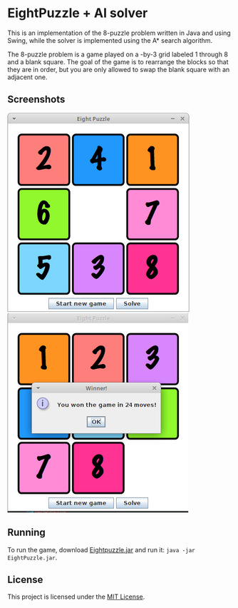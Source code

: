 # EightPuzzle + AI solver

This is an implementation of the 8-puzzle problem written in Java and using Swing, while the solver is implemented using the A* search algorithm.

The 8-puzzle problem is a game played on a -by-3 grid labeled 1 through 8 and a blank square.
The goal of the game is to rearrange the blocks so that they are in order, but you are only allowed to swap the blank square with an adjacent one.

## Screenshots

![initial](screenshots/initial.png) ![solved](screenshots/solved.png)

## Running
To run the game, download [Eightpuzzle.jar](EightPuzzle.jar) and run it: ```java -jar EightPuzzle.jar```.

## License

This project is licensed under the [MIT License](./LICENSE.md).
